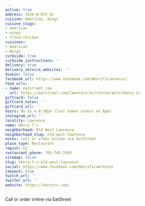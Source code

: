 ```yaml
---
active: true
address: 3520 W 6th St
cuisine: American, Wings
cuisine_slugs:
- american
- wings
- fried-chicken
cuisines:
- American
- Wings
curbside: true
curbside_instructions: ''
delivery: true
delivery_service_websites: ''
dinein: false
facebook_url: https://www.facebook.com/HenryTsLawrence/
food_urls:
- name: eatstreet.com
  url: https://eatstreet.com/lawrence-ks/restaurants/henry-ts
giftcard: false
giftcard_notes: ''
giftcard_url: ''
hours: Mo-Su 4-8:30pm (last taken orders at 8pm)
instagram_url: ''
locality: Lawrence
name: Henry T's
neighborhood: Old West Lawrence
neighborhood_slug: old-west-lawrence
notes: Call or order online via EatStreet
place_type: Restaurant
region: KS
restaurant_phone: 785-749-2999
sitemap: false
slug: henry-t-s-old-west-lawrence
social: https://www.facebook.com/HenryTsLawrence/
takeout: true
twitch_url: ''
twitter_url: ''
website: https://henryts.com/
---
```


Call or order online via EatStreet